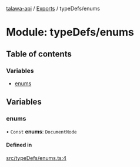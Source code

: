 [talawa-api](../README.md) / [Exports](../modules.md) / typeDefs/enums

# Module: typeDefs/enums

## Table of contents

### Variables

- [enums](typeDefs_enums.md#enums)

## Variables

### enums

• `Const` **enums**: `DocumentNode`

#### Defined in

[src/typeDefs/enums.ts:4](https://github.com/PalisadoesFoundation/talawa-api/blob/8707a9c/src/typeDefs/enums.ts#L4)
